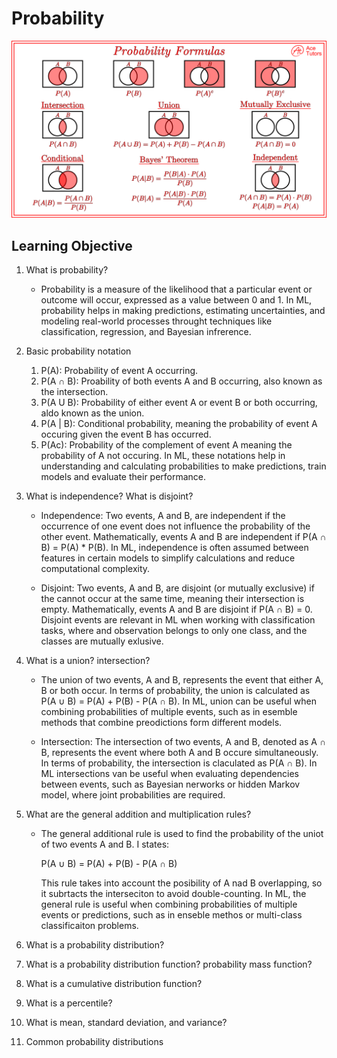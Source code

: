 # Probability

<img src="./images/probability-formula-cheat-sheet-1.png" alt="Alt text" title="Probability image">

## Learning Objective

1. What is probability?

   - Probability is a measure of the likelihood that a particular event or outcome will occur, expressed as a value between 0 and 1. In ML, probability helps in making predictions, estimating uncertainties, and modeling real-world processes throught techniques like classification, regression, and Bayesian infrerence.

2. Basic probability notation

   1. P(A): Probability of event A occurring.
   2. P(A ∩ B): Proability of both events A and B occurring, also known as the intersection.
   3. P(A U B): Probability of either event A or event B or both occurring, aldo known as the union.
   4. P(A | B): Conditional probability, meaning the probability of event A occuring given the event B has occurred.
   5. P(Ac): Probability of the complement of event A meaning the probability of A not occuring.
      In ML, these notations help in understanding and calculating probabilities to make predictions, train models and evaluate their performance.

3. What is independence? What is disjoint?

   - Independence: Two events, A and B, are independent if the occurrence of one event does not influence the probability of the other event. Mathematically, events A and B are independent if P(A ∩ B) = P(A) \* P(B). In ML, independence is often assumed between features in certain models to simplify calculations and reduce computational complexity.

   - Disjoint: Two events, A and B, are disjoint (or mutually exclusive) if the cannot occur at the same time, meaning their intersection is empty. Mathematically, events A and B are disjoint if P(A ∩ B) = 0. Disjoint events are relevant in ML when working with classification tasks, where and observation belongs to only one class, and the classes are mutually exlusive.

4. What is a union? intersection?

   - The union of two events, A and B, represents the event that either A, B or both occur. In terms of probability, the union is calculated as P(A ∪ B) = P(A) + P(B) - P(A ∩ B). In ML, union can be useful when combining probabilities of multiple events, such as in esemble methods that combine preodictions form different models.

   - Intersection: The intersection of two events, A and B, denoted as A ∩ B, represents the event where both A and B occure simultaneously. In terms of probability, the intersection is claculated as P(A ∩ B). In ML intersections van be useful when evaluating dependencies between events, such as Bayesian nerworks or hidden Markov model, where joint probabilities are required.

5. What are the general addition and multiplication rules?

   - The general additional rule is used to find the probability of the uniot of two events A and B. I states:

     P(A ∪ B) = P(A) + P(B) - P(A ∩ B)

     This rule takes into account the posibility of A nad B overlapping, so it subrtacts the interseciton to avoid double-counting. In ML, the general rule is useful when combining probabilities of multiple events or predictions, such as in enseble methos or multi-class classificaiton problems.

6. What is a probability distribution?

7. What is a probability distribution function? probability mass function?

8. What is a cumulative distribution function?

9. What is a percentile?

10. What is mean, standard deviation, and variance?

11. Common probability distributions
